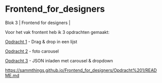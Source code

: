 # Frontend_for_designers
Blok 3 | Frontend for designers |

Voor het vak frontent heb ik 3 opdrachten gemaakt:

[ Opdracht 1](https://sammthings.github.io/Frontend_for_designers/Opdracht%201/README.md) - Drag & drop in een lijst

[ Opdracht 2](https://github.com/Sammthings/Frontend_for_designers/blob/master/Opdracht%202/README.md) - foto carousel

[ Opdracht 3](https://github.com/Sammthings/Frontend_for_designers/blob/master/Opdracht%203/README.md) - JSON inladen met carousel & dropdown

https://sammthings.github.io/Frontend_for_designers/Opdracht%201/README.md
